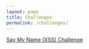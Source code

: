 ```yaml
---
layout: page
title: Challenges
permalink: /challenges/
---
```


<a href="say-my-name.html">Say My Name (XSS) Challenge</a>
